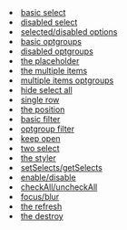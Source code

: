 <li><a href="../examples#basic.html">basic select</a></li>
<li><a href="../examples#disabled.html">disabled select</a></li>
<li><a href="../examples#selected-disabled.html">selected/disabled options</a></li>
<li><a href="../examples#basic-optgroups.html">basic optgroups</a></li>
<li><a href="../examples#disabled-optgroups.html">disabled optgroups</a></li>
<li><a href="../examples#placeholder.html">the placeholder</a></li>
<li><a href="../examples#multiple-items.html">the multiple items</a></li>
<li><a href="../examples#multiple-items-optgroups.html">multiple items optgroups</a></li>
<li><a href="../examples#hide-select-all.html">hide select all</a></li>
<li><a href="../examples#single-row.html">single row</a></li>
<li><a href="../examples#position.html">the position</a></li>
<li><a href="../examples#basic-filter.html">basic filter</a></li>
<li><a href="../examples#optgroup-filter.html">optgroup filter</a></li>
<li><a href="../examples#keep-open.html">keep open</a></li>
<li><a href="../examples#two-select.html">two select</a></li>
<li><a href="../examples#styler.html">the styler</a></li>
<li><a href="../examples#setSelects-getSelects.html">setSelects/getSelects</a></li>
<li><a href="../examples#enable-disable.html">enable/disable</a></li>
<li><a href="../examples#checkAll-uncheckAll.html">checkAll/uncheckAll</a></li>
<li><a href="../examples#focus-blur.html">focus/blur</a></li>
<li><a href="../examples#refresh.html">the refresh</a></li>
<li><a href="../examples#destroy.html">the destroy</a></li>
